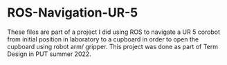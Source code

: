 # ROS-Navigation-UR-5

These files are part of a project I did using ROS to navigate a UR 5 corobot from initial position in laboratory to a cupboard in order to open the cupboard using robot arm/ gripper. 
This project was done as part of Term Design in PUT summer 2022.
